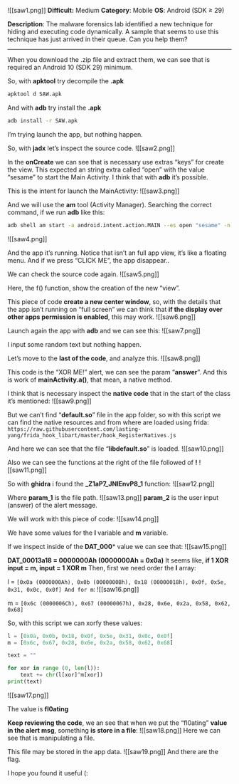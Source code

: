 ![[saw1.png]]
**Difficult:** Medium
**Category**: Mobile
**OS**: Android (SDK ≥ 29)

**Description**: The malware forensics lab identified a new technique for hiding and executing code dynamically. A sample that seems to use this technique has just arrived in their queue. Can you help them?

----

When you download the .zip file and extract them, we can see that is required an Android 10 (SDK 29) minimum.

So, with **apktool** try decompile the **.apk**
```bash
apktool d SAW.apk
```

And with **adb** try install the **.apk**
```bash
adb install -r SAW.apk
```
I’m trying launch the app, but nothing happen.

So, with **jadx** let’s inspect the source code.
![[saw2.png]]

In the **onCreate** we can see that is necessary use extras “keys” for create the view.
This expected an string extra called “open” with the value “sesame” to start the Main Activity.
I think that with **adb** it’s possible.

This is the intent for launch the MainActivity:
![[saw3.png]]

And we will use the **am** tool (Activity Manager).
Searching the correct command, if we run **adb** like this:
```bash
adb shell am start -a android.intent.action.MAIN --es open "sesame" -n com.stego.saw/.MainActivity
```

![[saw4.png]]

And the app it’s running.
Notice that isn’t an full app view, it’s like a floating menu.
And if we press “CLICK ME”, the app disappear..

We can check the source code again.
![[saw5.png]]

Here, the f() function, show the creation of the new “view”.

This piece of code **create a new center window**, so, with the details that the app isn’t running on “full screen” we can think that **if the display over other apps permission is enabled**, this may work.
![[saw6.png]]

Launch again the app with **adb** and we can see this:
![[saw7.png]]

I input some random text but nothing happen.

Let’s move to the **last of the code**, and analyze this.
![[saw8.png]]

This code is the “XOR ME!” alert, we can see the param “**answer**”.
And this is work of **mainActivity.a()**, that mean, a native method.

I think that is necessary inspect the **native code** that in the start of the class it’s mentioned:
![[saw9.png]]

But we can’t find “**default.so**” file in the app folder, so with this script we can find the native resources and from where are loaded using frida:
`https://raw.githubusercontent.com/lasting-yang/frida_hook_libart/master/hook_RegisterNatives.js`

And here we can see that the file “**libdefault.so**” is loaded.
![[saw10.png]]

Also we can see the functions at the right of the file followed of **!**
![[saw11.png]]

So with **ghidra** i found the **_Z1aP7_JNIEnvP8_1** function:
![[saw12.png]]

Where
**param_1** is the file path.
![[saw13.png]]
**param_2** is the user input (answer) of the alert message.

We will work with this piece of code:
![[saw14.png]]

We have some values for the **l** variable and **m** variable.

If we inspect inside of the **DAT_000*** value we can see that:
![[saw15.png]]

**DAT_00013a18 = 0000000Ah (0000000Ah = 0x0a)**
It seems like, **if 1 XOR input = m, input = 1 XOR m**
Then, first we need order the **l** array:

l = `[0x0a (0000000Ah), 0x0b (0000000Bh), 0x18 (00000018h), 0x0f, 0x5e, 0x31, 0x0c, 0x0f] And for m`:
![[saw16.png]]

m = `[0x6c (0000006Ch), 0x67 (00000067h), 0x28, 0x6e, 0x2a, 0x58, 0x62, 0x68]`

So, with this script we can xorfy these values:
```python
l = [0x0a, 0x0b, 0x18, 0x0f, 0x5e, 0x31, 0x0c, 0x0f]
m = [0x6c, 0x67, 0x28, 0x6e, 0x2a, 0x58, 0x62, 0x68]

text = ""

for xor in range (0, len(l)):
	text += chr(l[xor]^m[xor])
print(text)
```

![[saw17.png]]

The value is **fl0ating**

**Keep reviewing the code**, we an see that when we put the “fl0ating” **value in the alert msg**, something **is store in a file**:
![[saw18.png]]
Here we can see that is manipulating a file.

This file may be stored in the app data.
![[saw19.png]]
And there are the flag.

I hope you found it useful (: